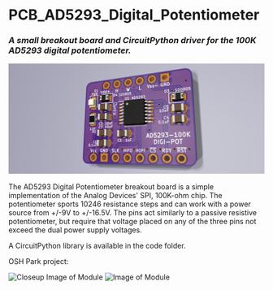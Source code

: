 # PCB_AD5293_Digital_Potentiometer
### _A small breakout board and CircuitPython driver for the 100K AD5293 digital potentiometer._

![Image During Initial Test](https://github.com/CedarGroveStudios/PCB_AD5293_Digital_Potentiometer/blob/main/photos/AD5293_glamour.png)

The AD5293 Digital Potentiometer breakout board is a simple implementation of the Analog Devices' SPI, 100K-ohm chip. The potentiometer sports 10246 resistance steps and can work with a power source from +/-9V to +/-16.5V. The pins act similarly to a passive resistive potentiometer, but require that voltage placed on any of the three pins not exceed the dual power supply voltages.

A CircuitPython library is available in the code folder.

OSH Park project: 

![Closeup Image of Module]()
![Image of Module]()
